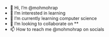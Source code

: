 - 👋 Hi, I’m @mohmohrap
- 👀 I’m interested in learning
- 🌱 I’m currently learning computer science
- 💞️ I’m looking to collaborate on **
- 📫 How to reach me @mohmohrap on socials

<!---
mohmohrap/mohmohrap is a ✨ special ✨ repository because its `README.md` (this file) appears on your GitHub profile.
You can click the Preview link to take a look at your changes.
--->

